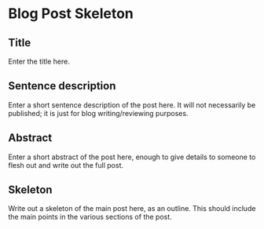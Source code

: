 # Blog Post Skeleton

## Title

Enter the title here.

## Sentence description

Enter a short sentence description of the post here. It will not necessarily be published; it is just for blog writing/reviewing purposes.


## Abstract

Enter a short abstract of the post here, enough to give details to someone to flesh out and write out the full post.

## Skeleton

Write out a skeleton of the main post here, as an outline. This should include the main points in the various sections of the post.
